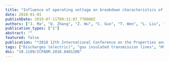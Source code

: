 ```yaml
---
title: "Influence of operating voltage on breakdown characteristics of HVDC GIL under impulse voltage"
date: 2018-01-01
publishDate: 2019-07-11T09:31:07.770000Z
authors: ["J. Ma", "Q. Zhang", "Z. Wu", "C. Guo", "T. Wen", "L. Liu", "G. Wang", "C. Gao"]
publication_types: ["1"]
abstract: ""
featured: false
publication: "*2018 12th International Conference on the Properties and Applications of Dielectric Materials (ICPADM)*"
tags: ["Discharges (electric)", "gas insulated transmission lines", "HVDC power transmission", "HVDC transmission", "breakdown characteristics", "breakdown voltage", "Breakdown voltage", "corona", "Corona", "corona discharge", "DC operating voltage", "fixed particle size", "gas gap", "HVDC GIL", "impulse voltage", "insulation ability", "insulation testing", "light signal", "negative impulse", "negative polarity", "particle length", "particle radius", "positive impulse", "positive polarity", "prestressed DC voltage", "space charge", "Space charge", "Sulfur hexafluoride", "superimposed test", "superimposed voltage"]
doi: "10.1109/ICPADM.2018.8401208"
---
```


